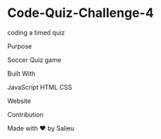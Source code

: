 # Code-Quiz-Challenge-4
coding a timed quiz

Purpose

Soccer Quiz game 

Built With

JavaScript
HTML
CSS

Website



Contribution

Made with ❤️ by Salieu 

